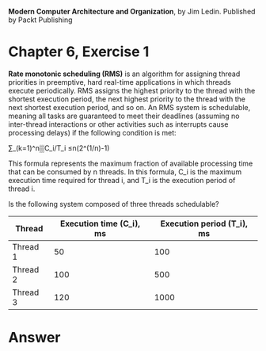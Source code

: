 __Modern Computer Architecture and Organization__, by Jim Ledin. Published by Packt Publishing
# Chapter 6, Exercise 1
**Rate monotonic scheduling (RMS)** is an algorithm for assigning thread priorities in preemptive, hard real-time applications in which threads execute periodically. RMS assigns the highest priority to the thread with the shortest execution period, the next highest priority to the thread with the next shortest execution period, and so on. An RMS system is schedulable, meaning all tasks are guaranteed to meet their deadlines (assuming no inter-thread interactions or other activities such as interrupts cause processing delays) if the following condition is met:

∑_(k=1)^n▒C_i/T_i ≤n(2^(1/n)-1)

This formula represents the maximum fraction of available processing time that can be consumed by n threads. In this formula, C_i is the maximum execution time required for thread i, and T_i is the execution period of thread i.

Is the following system composed of three threads schedulable?

Thread | Execution time (C_i), ms | Execution period (T_i), ms
------ | ------------------------ | --------------------------
Thread 1 | 50 | 100
Thread 2 | 100 | 500
Thread 3 | 120 | 1000

# Answer
